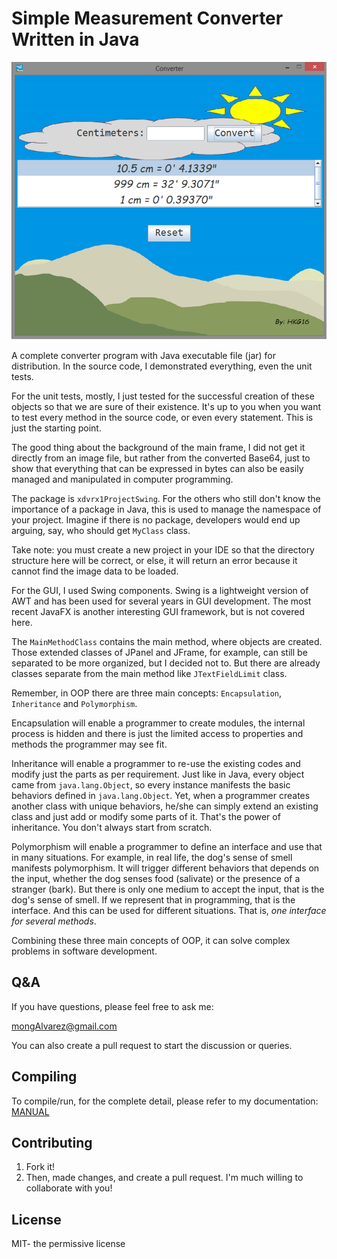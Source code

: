 # Simple Measurement Converter Written in Java

![GUI](resources/sampleGUI_mark5.png)

A complete converter program with Java 
executable file (jar) for distribution. In the source code,
I demonstrated everything, even the unit tests.

For the unit tests, mostly, I just tested for the successful creation
of these objects so that we are sure of their existence.
It's up to you when you want to test
every method in the source code, or even every statement.
This is just the starting point.

The good thing about the background of the main frame, I did not get it
directly from an image file, but rather from the 
converted Base64,
just to show that everything that can be expressed in
bytes can also be easily managed and manipulated in computer programming.

The package is `xdvrx1ProjectSwing`. For the others who still don't know
the importance of a package in Java, this is used to manage the namespace
of your project. Imagine if there is no package, developers would end
up arguing, say, who should get `MyClass` class. 

Take note: you must create a new project in your IDE so that
the directory structure here will be correct, or else, it will
return an error because it cannot find the image data to be loaded. 
 
For the GUI, I used Swing components. Swing is a lightweight version of AWT
and has been used for several years in GUI development. The most recent JavaFX
is another interesting GUI framework, but is not covered here.

The `MainMethodClass` contains the main method, where objects
are created. Those extended classes of JPanel and JFrame,
for example, can still be separated
to be more organized, but I decided not to. But there
are already classes separate from the main method like `JTextFieldLimit`
class.

Remember, in OOP there are three main concepts: 
`Encapsulation`, `Inheritance` and `Polymorphism`.

Encapsulation will enable a programmer to create modules, the internal
process is hidden and there is just the limited access to properties and
methods the programmer may see fit.

Inheritance will enable a programmer to re-use the existing codes and modify
just the parts as per requirement. Just like in Java, every object came from
`java.lang.Object`, so every instance manifests the basic behaviors defined in 
`java.lang.Object`. Yet, when a programmer creates another class with unique
behaviors, he/she can simply extend an existing class and just add or modify
some parts of it. That's the power of inheritance. You don't always start 
from scratch.

Polymorphism will enable a programmer to define an interface
and use that in many situations. For example, in real life, the dog's
sense of smell manifests polymorphism. It will trigger different behaviors
that depends on the input, whether the dog senses
food (salivate) or the presence of a stranger (bark). But there is
only one medium to accept the input, that is the dog's sense of smell.
If we represent that in programming, that is the interface. 
And this can be used for different situations.
That is, *one interface for several methods*.

Combining these three main concepts of OOP, it can solve complex problems
in software development. 

## Q&A

If you have questions, please feel free to ask me: 

<mongAlvarez@gmail.com>
   
You can also create a pull request to start the discussion or queries.

## Compiling

To compile/run, for the complete detail, please refer to my documentation:
[MANUAL](https://gist.github.com/xdvrx1/c6e1b7bc41a52f2eb90358a4e6f8589b#file-gist_001-md)

## Contributing

1. Fork it!
2. Then, made changes, and create a pull request. 
I'm much willing to collaborate with you!

## License

MIT- the permissive license
